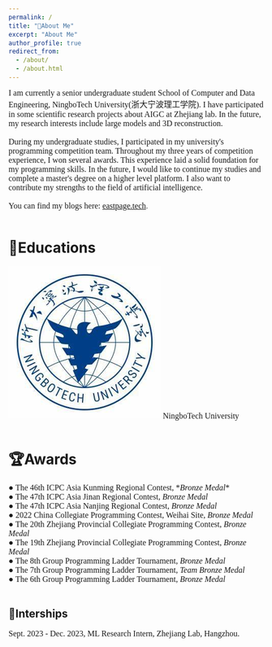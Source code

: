 ```yaml
---
permalink: /
title: "👋About Me"
excerpt: "About Me"
author_profile: true
redirect_from: 
  - /about/
  - /about.html
---
```

<font face=consolas size=3>I am currently a senior undergraduate student School of Computer and Data Engineering, NingboTech University(浙大宁波理工学院). I have participated in some scientific research projects about AIGC at Zhejiang lab. In the future, my research interests include large models and 3D reconstruction.<br /><br />
During my undergraduate studies, I participated in my university's programming competition team. Throughout my three years of competition experience, I won several awards. This experience laid a solid foundation for my programming skills. In the future, I would like to continue my studies and complete a master's degree on a higher level platform. I also want to contribute my strengths to the field of artificial intelligence.<br /><br />
You can find my blogs here: </font>[<font face=consolas size=3>eastpage.tech</font>](https://eastpage.tech).<br /> <br />

📖Educations
======
<img src='/images/ningbotech.png'>
<font face=consolas size=3>NingboTech University</font>
<br /><br />

🏆Awards
======
<font face=consolas size=3> ● The 46th ICPC Asia Kunming Regional Contest, \*_Bronze Medal_\*<br />
● The 47th ICPC Asia Jinan Regional Contest, *Bronze Medal*<br />
● The 47th ICPC Asia Nanjing Regional Contest, *Bronze Medal*<br />
● 2022 China Collegiate Programming Contest, Weihai Site, *Bronze Medal*<br />
● The 20th Zhejiang Provincial Collegiate Programming Contest, *Bronze Medal*<br />
● The 19th Zhejiang Provincial Collegiate Programming Contest, *Bronze Medal*<br />
● The 8th Group Programming Ladder Tournament, *Bronze Medal*<br />
● The 7th Group Programming Ladder Tournament, *Team Bronze Medal*<br />
● The 6th Group Programming Ladder Tournament, *Bronze Medal*</font>
<br /><br />

💼Interships
------
<font face=consolas size=3>Sept. 2023 - Dec. 2023, ML Research Intern, Zhejiang Lab, Hangzhou.</font>



